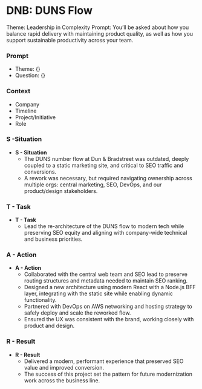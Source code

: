 # DNB: DUNS Flow

Theme: Leadership in Complexity
Prompt: You’ll be asked about how you balance rapid delivery with maintaining product quality, as well as how you support sustainable productivity across your team.

### Prompt

- Theme: {}
- Question: {}

### Context

- Company
- Timeline
- Project/Initiative
- Role

### S -Situation

- **S - Situation**
    - The DUNS number flow at Dun & Bradstreet was outdated, deeply coupled to a static marketing site, and critical to SEO traffic and conversions.
    - A rework was necessary, but required navigating ownership across multiple orgs: central marketing, SEO, DevOps, and our product/design stakeholders.

### T - Task

- **T - Task**
    - Lead the re-architecture of the DUNS flow to modern tech while preserving SEO equity and aligning with company-wide technical and business priorities.

### A - Action

- **A - Action**
    - Collaborated with the central web team and SEO lead to preserve routing structures and metadata needed to maintain SEO ranking.
    - Designed a new architecture using modern React with a Node.js BFF layer, integrating with the static site while enabling dynamic functionality.
    - Partnered with DevOps on AWS networking and hosting strategy to safely deploy and scale the reworked flow.
    - Ensured the UX was consistent with the brand, working closely with product and design.

### R - Result

- **R - Result**
    - Delivered a modern, performant experience that preserved SEO value and improved conversion.
    - The success of this project set the pattern for future modernization work across the business line.
